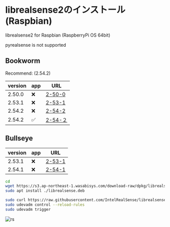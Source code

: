 # librealsense2のインストール (Raspbian)

librealsense2 for Raspbian (RaspberryPi OS 64bit)

pyrealsense is not supported

## Bookworm

Recommend: (2.54.2)

| version | app | URL |
| --- | --- | --- |
| 2.50.0 | ❌ | [2-50-0](https://s3.ap-northeast-1.wasabisys.com/download-raw/dpkg/librealsense/debian/bookworm/librealsense-rsusb-bookworm-2-50-0-arm64.deb)
| 2.53.1 | ❌ | [2-53-1](https://s3.ap-northeast-1.wasabisys.com/download-raw/dpkg/librealsense/debian/bookworm/librealsense-rsusb-bookworm-2-53-1-arm64.deb)
| 2.54.2 | ❌ | [2-54-2](https://s3.ap-northeast-1.wasabisys.com/download-raw/dpkg/librealsense/debian/bookworm/librealsense-rsusb-bookworm-2-54-2-arm64.deb)
| 2.54.2 | ✅ | [2-54-２](https://s3.ap-northeast-1.wasabisys.com/download-raw/dpkg/librealsense/debian/bookworm/librealsense-rsusb-app-bookworm-2-54-2-arm64.deb)


## Bullseye

| version | app | URL |
| --- | --- | --- |
| 2.53.1 | ❌ | [2-53-1](https://s3.ap-northeast-1.wasabisys.com/download-raw/dpkg/librealsense/debian/bullseye/librealsense-dev_2-53-1_arm64.deb) |
| 2.54.1 | ❌ | [2-54-1](https://s3.ap-northeast-1.wasabisys.com/download-raw/dpkg/librealsense/debian/bullseye/librealsense2-dev_2.54.1_arm64.deb) |


```bash
cd
wget https://s3.ap-northeast-1.wasabisys.com/download-raw/dpkg/librealsense/debian/bookworm/librealsense-rsusb-app-bookworm-2-54-2-arm64.deb -O ./librealsense.deb # 2.54.2 / bookworm
sudo apt install ./librealsense.deb

sudo curl https://raw.githubusercontent.com/IntelRealSense/librealsense/master/config/99-realsense-libusb.rules --output /etc/udev/rules.d/99-realsense-libusb.rules
sudo udevadm control --reload-rules
sudo udevadm trigger
```


![rs](https://github.com/Ar-Ray-code/installer/assets/67567093/be46402c-2ea0-4fc8-a22f-e04310e20d35)
